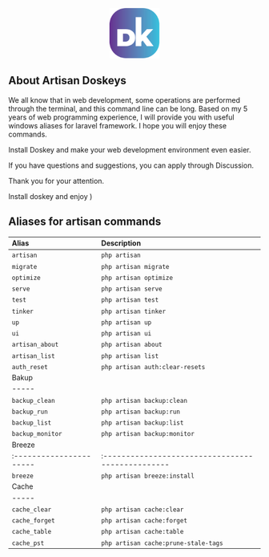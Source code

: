 <p align="center">
<a href="https://doskeys.uz" target="_blank">
<img src="/img/dk.png" height="100" alt="doskeys.uz">
</a>
</p>

## About Artisan Doskeys

<p>We all know that in web development, some operations are performed through the terminal, and this command line can be long. Based on my 5 years of web programming experience, I will provide you with useful windows aliases for laravel framework. I hope you will enjoy these commands.</p>
<p>Install Doskey and make your web development environment even easier.</p>
<p>If you have questions and suggestions, you can apply through Discussion.</p>
<p>Thank you for your attention.</p>
<p>Install doskey and enjoy )</p>




## Aliases for artisan commands

| Alias                 | Description                                     |
|:----------------------|:------------------------------------------------|
| `artisan`             | `php artisan`                                   |
| `migrate`             | `php artisan migrate`                           |
| `optimize`            | `php artisan optimize`                          |
| `serve`               | `php artisan serve`                             |
| `test`                | `php artisan test`                              |
| `tinker`              | `php artisan tinker`                            |
| `up`                  | `php artisan up`                                |
| `ui`                  | `php artisan ui`                                |
| `artisan_about`       | `php artisan about`                             |
| `artisan_list`        | `php artisan list`                              |
| `auth_reset`          | `php artisan auth:clear-resets`                 | 
| Bakup  |  
| -----  |  
| `backup_clean`        | `php artisan backup:clean`                      |
| `backup_run`          | `php artisan backup:run`                        |
| `backup_list`         | `php artisan backup:list`                       |
| `backup_monitor`      | `php artisan backup:monitor`                    |   
| Breeze | 
|:----------------------|:------------------------------------------------|
| `breeze`             | `php artisan breeze:install`                     |
| Cache | 
| ----- |  
| `cache_clear`             | `php artisan cache:clear`                     |
| `cache_forget`             | `php artisan cache:forget`                     |
| `cache_table`             | `php artisan cache:table`                     |
| `cache_pst`             | `php artisan cache:prune-stale-tags`   |
